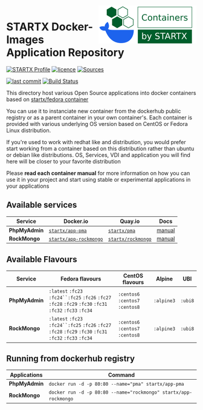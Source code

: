<img align="right" src="https://raw.githubusercontent.com/startxfr/docker-images/master/.gitlab/img/logo-small.svg?sanitize=true">

# STARTX Docker-Images Application Repository

[![STARTX Profile](https://img.shields.io/badge/provider-startx-green.svg)](https://github.com/startxfr) [![licence](https://img.shields.io/github/license/startxfr/docker-images.svg)](https://gitlab.com/startx1/containers) [![Sources](https://img.shields.io/badge/startxfr-docker--images-blue.svg)](https://gitlab.com/startx1/containers/tree/master/)
 
[![last commit](https://img.shields.io/github/last-commit/startxfr/docker-images.svg)](https://gitlab.com/startx1/containers) [![Build Status](https://travis-ci.org/startxfr/docker-images.svg?branch=master)](https://travis-ci.org/startxfr/docker-images)

This directory host various Open Source applications into docker containers based on [startx/fedora container](https://hub.docker.com/r/startx/fedora)

You can use it to instanciate new container from the dockerhub public registry
or as a parent container in your own container's.
Each container is provided with various underlying OS version based on CentOS or
Fedora Linux distribution.

If you're used to work with redhat like and distribution, you would prefer start working
from a container based on this distribution rather than ubuntu or debian like distributions.
OS, Services, VDI and application you will find here will be closer to your favorite distribution

Please **read each container manual** for more information on how you can use it in
your project and start using stable or experimental applications in your applications

## Available services

| Service        | Docker.io                                                               | Quay.io                                                           | Docs                          |
| -------------- | ----------------------------------------------------------------------- | ----------------------------------------------------------------- | ----------------------------- |
| **PhpMyAdmin** | [`startx/app-pma`](https://hub.docker.com/r/startx/app-pma)             | [`startx/pma`](https://quay.io/repository/startx/pma)             | [manual](pma/README.md)       |
| **RockMongo**  | [`startx/app-rockmongo`](https://hub.docker.com/r/startx/app-rockmongo) | [`startx/rockmongo`](https://quay.io/repository/startx/rockmongo) | [manual](rockmongo/README.md) |

## Available Flavours

| Service        | Fedora flavours                                                                                                                                      | CentOS flavours | Alpine | UBI |
| -------------- | ---------------------------------------------------------------------------------------------------------------------------------------------------- | --------------- | ------ | --- |
| **PhpMyAdmin** | `:latest` `:fc23` ` :fc24``:fc25 ` `:fc26` `:fc27` `:fc28` `:fc29` `:fc30` `:fc31` `:fc32` `:fc33` `:fc34` | `:centos6` `:centos7` `:centos8` | `:alpine3` | `:ubi8` |
| **RockMongo**  | `:latest` `:fc23` ` :fc24``:fc25 ` `:fc26` `:fc27` `:fc28` `:fc29` `:fc30` `:fc31` `:fc32` `:fc33` `:fc34` | `:centos6` `:centos7` `:centos8` | `:alpine3` | `:ubi8` |

## Running from dockerhub registry

| Applications   | Command                                                          |
| -------------- | ---------------------------------------------------------------- |
| **PhpMyAdmin** | `docker run -d -p 80:80 --name="pma" startx/app-pma`             |
| **RockMongo**  | `docker run -d -p 80:80 --name="rockmongo" startx/app-rockmongo` |
